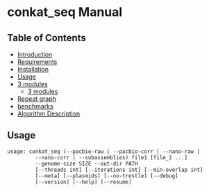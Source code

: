 conkat_seq Manual
=================

Table of Contents
-----------------

- [Introduction](#abstract)
- [Requirements](#requirements)
- [Installation](#installation)
- [Usage](#usage)
- [3 modules](##)
  - [3 modules](##)
- [Repeat graph](#graph)
- [benchmarks](#performance)
- [Algorithm Description](#algorithm)

## <a name="usage"></a> Usage

```
usage: conkat_seq (--pacbio-raw | --pacbio-corr | --nano-raw |
	     --nano-corr | --subassemblies) file1 [file_2 ...]
	     --genome-size SIZE --out-dir PATH
	     [--threads int] [--iterations int] [--min-overlap int]
	     [--meta] [--plasmids] [--no-trestle] [--debug]
	     [--version] [--help] [--resume]






